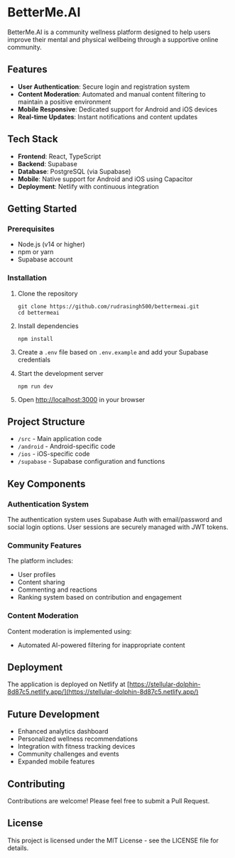 # BetterMe.AI

BetterMe.AI is a community wellness platform designed to help users improve their mental and physical wellbeing through a supportive online community.

## Features

- **User Authentication**: Secure login and registration system
- **Content Moderation**: Automated and manual content filtering to maintain a positive environment
- **Mobile Responsive**: Dedicated support for Android and iOS devices
- **Real-time Updates**: Instant notifications and content updates

## Tech Stack

- **Frontend**: React, TypeScript
- **Backend**: Supabase
- **Database**: PostgreSQL (via Supabase)
- **Mobile**: Native support for Android and iOS using Capacitor
- **Deployment**: Netlify with continuous integration

## Getting Started

### Prerequisites

- Node.js (v14 or higher)
- npm or yarn
- Supabase account

### Installation

1. Clone the repository
   ```
   git clone https://github.com/rudrasingh500/bettermeai.git
   cd bettermeai
   ```

2. Install dependencies
   ```
   npm install
   ```

3. Create a `.env` file based on `.env.example` and add your Supabase credentials

4. Start the development server
   ```
   npm run dev
   ```

5. Open [http://localhost:3000](http://localhost:3000) in your browser

## Project Structure

- `/src` - Main application code
- `/android` - Android-specific code
- `/ios` - iOS-specific code
- `/supabase` - Supabase configuration and functions

## Key Components

### Authentication System

The authentication system uses Supabase Auth with email/password and social login options. User sessions are securely managed with JWT tokens.

### Community Features

The platform includes:
- User profiles
- Content sharing
- Commenting and reactions
- Ranking system based on contribution and engagement

### Content Moderation

Content moderation is implemented using:
- Automated AI-powered filtering for inappropriate content

## Deployment

The application is deployed on Netlify at [https://stellular-dolphin-8d87c5.netlify.app/](https://stellular-dolphin-8d87c5.netlify.app/)

## Future Development

- Enhanced analytics dashboard
- Personalized wellness recommendations
- Integration with fitness tracking devices
- Community challenges and events
- Expanded mobile features

## Contributing

Contributions are welcome! Please feel free to submit a Pull Request.

## License

This project is licensed under the MIT License - see the LICENSE file for details.
